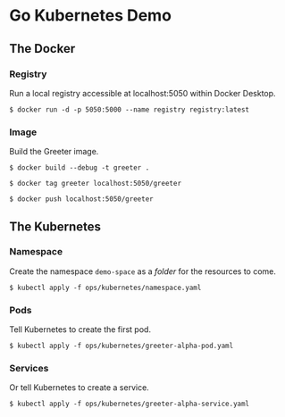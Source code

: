 # Go Kubernetes Demo

## The Docker

### Registry

Run a local registry accessible at localhost:5050 within Docker Desktop.

    $ docker run -d -p 5050:5000 --name registry registry:latest

### Image

Build the Greeter image.

    $ docker build --debug -t greeter .

    $ docker tag greeter localhost:5050/greeter

    $ docker push localhost:5050/greeter

## The Kubernetes

### Namespace

Create the namespace `demo-space` as a _folder_ for the resources to come.

    $ kubectl apply -f ops/kubernetes/namespace.yaml

### Pods

Tell Kubernetes to create the first pod.

    $ kubectl apply -f ops/kubernetes/greeter-alpha-pod.yaml

### Services

Or tell Kubernetes to create a service.

    $ kubectl apply -f ops/kubernetes/greeter-alpha-service.yaml
   